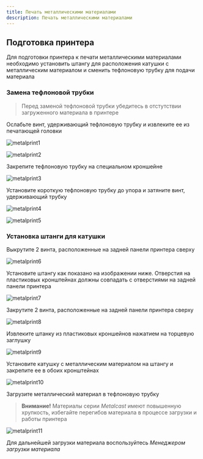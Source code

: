 ```yaml
---
title: Печать металлическими материалами
description: Печать металлическими материалами
---
```


## Подготовка принтера

Для подготовки принтера к печати металлическими материалами необходимо установить штангу для расположения катушки с металлическим материалом и сменить тефлоновую трубку для подачи материала

### Замена тефлоновой трубки

> Перед заменой тефлоновой трубки убедитесь в отстутствии загруженного материала в принтере

Ослабьте винт, удерживающий тефлоновую трубку и извлеките ее из печатающей головки

![metalprint1](/docs/hfe520/service/metal_print/metalprint1.jpg)

![metalprint2](/docs/hfe520/service/metal_print/metalprint2.jpg)

Закрепите тефлоновую трубку на специальном кроншейне

![metalprint3](/docs/hfe520/service/metal_print/metalprint3.jpg)

Установите короткую тефлоновую трубку до упора и затяните винт, удерживающий трубку

![metalprint4](/docs/hfe520/service/metal_print/metalprint4.jpg)

![metalprint5](/docs/hfe520/service/metal_print/metalprint5.jpg)

### Установка штанги для катушки

Выкрутите 2 винта, расположенные на задней панели принтера сверху

![metalprint6](/docs/hfe520/service/metal_print/metalprint6.jpg)

Установите штангу как показано на изображении ниже. Отверстия на пластиковых кронштейнах должны совпадать с отверстиями на задней панели принтера

![metalprint7](/docs/hfe520/service/metal_print/metalprint7.jpg)

Закрутите 2 винта, расположенные на задней панели принтера сверху

![metalprint8](/docs/hfe520/service/metal_print/metalprint8.jpg)

Извлеките штанку из пластиковых кроншейнов нажатием на торцевую заглушку

![metalprint9](/docs/hfe520/service/metal_print/metalprint9.jpg)

Установите катушку с металлическим материалом на штангу и закрепите ее в обоих кронштейнах

![metalprint10](/docs/hfe520/service/metal_print/metalprint10.jpg)

Загрузите металлический материал в тефлоновую трубку

> **Внимание!** Материалы серии *Metalcast* имеют повышенную хрупкость, избегайте перегибов материала в процессе загрузки и работы принтера

![metalprint11](/docs/hfe520/service/metal_print/metalprint11.jpg)

Для дальнейшей загрузки материала воспользуйтесь *Менеджером загрузки материала*
